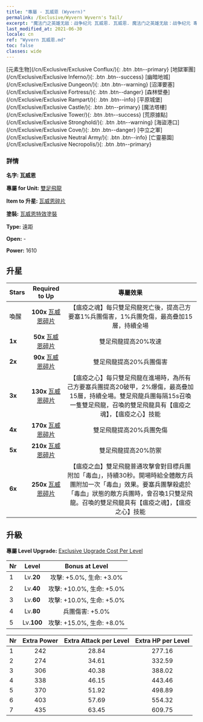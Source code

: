 ```yaml
---
title: "專屬 - 瓦威恩 (Wyvern)"
permalink: /Exclusive/Wyvern Wyvern's Tail/
excerpt: "魔法门之英雄无敌：战争纪元 瓦威恩. 瓦威恩. 魔法门之英雄无敌：战争纪元 專屬 瓦威恩. 雙足飛龍 專屬."
last_modified_at: 2021-06-30
locale: cn
ref: "Wyvern 瓦威恩.md"
toc: false
classes: wide
---
```

 [元素生物](/cn/Exclusive/Exclusive Conflux/){: .btn .btn--primary} [地獄軍團](/cn/Exclusive/Exclusive Inferno/){: .btn .btn--success} [幽暗地城](/cn/Exclusive/Exclusive Dungeon/){: .btn .btn--warning} [沼澤要塞](/cn/Exclusive/Exclusive Fortress/){: .btn .btn--danger} [森林壁壘](/cn/Exclusive/Exclusive Rampart/){: .btn .btn--info} [平原城堡](/cn/Exclusive/Exclusive Castle/){: .btn .btn--primary} [魔法塔樓](/cn/Exclusive/Exclusive Tower/){: .btn .btn--success} [荒原據點](/cn/Exclusive/Exclusive Stronghold/){: .btn .btn--warning} [海盜港口](/cn/Exclusive/Exclusive Cove/){: .btn .btn--danger} [中立之軍](/cn/Exclusive/Exclusive Neutral Army/){: .btn .btn--info} [亡靈墓園](/cn/Exclusive/Exclusive Necropolis/){: .btn .btn--primary} 

### 詳情
 **名字: 瓦威恩** 

 **專屬 for Unit:** [雙足飛龍](/cn/units/Wyvern/) 

 **Item to 升星:** [瓦威恩碎片](/cn/Items/con_996/)

 **塗裝:** [瓦威恩特效塗裝](/cn/Items/con_664/)

 **Type:** 遠距

 **Open:** -

 **Power:** 1610

## 升星

  |     Stars    |  Required to Up | 專屬效果 |
  |:-------------|:---------------:|:---------------:|
  |  喚醒  | **100x** [瓦威恩碎片](/cn/Items/con_996/) | 【瘟疫之魂】每只雙足飛龍死亡後，提高己方要塞1%兵團傷害，1%兵團免傷，最高疊加15層，持續全場 |
  | **1x** <i class="fas fa-star"/> | **50x** [瓦威恩碎片](/cn/Items/con_996/) | 雙足飛龍提高20%攻速 |
  | **2x** <i class="fas fa-star"/> | **90x** [瓦威恩碎片](/cn/Items/con_996/) | 雙足飛龍提高20%兵團傷害 |
  | **3x** <i class="fas fa-star"/> | **130x** [瓦威恩碎片](/cn/Items/con_996/) | 【瘟疫之心】每只雙足飛龍在進場時，為所有己方要塞兵團提高20破甲，2%爆傷，最高疊加15層，持續全場。雙足飛龍兵團每隔15s召喚一隻雙足飛龍，召喚的雙足飛龍具有【瘟疫之魂】，【瘟疫之心】技能 |
  | **4x** <i class="fas fa-star"/> | **170x** [瓦威恩碎片](/cn/Items/con_996/) | 雙足飛龍提高20%兵團免傷 |
  | **5x** <i class="fas fa-star"/> | **210x** [瓦威恩碎片](/cn/Items/con_996/) | 雙足飛龍提高20%防禦 |
  | **6x** <i class="fas fa-star"/> | **250x** [瓦威恩碎片](/cn/Items/con_996/) | 【瘟疫之血】雙足飛龍普通攻擊會對目標兵團附加「毒血」，持續30秒。開場時給全體敵方兵團附加一次「毒血」效果。要塞兵團擊殺處於「毒血」狀態的敵方兵團時，會召喚1只雙足飛龍。召喚的雙足飛龍具有【瘟疫之魂】，【瘟疫之心】技能 |


## 升級
 **專屬 Level Upgrade:** [Exclusive Upgrade Cost Per Level](/Exclusive/ExclusiveUpgradeCostPerLevel/)

  |  Nr  |   Level  | Bonus at Level |
  |:-----|:--------:|:--------------:|
  | 1 | Lv.**20** | 攻擊: +5.0%, 生命: +3.0% |
  | 2 | Lv.**40** | 攻擊: +10.0%, 生命: +5.0% |
  | 3 | Lv.**60** | 攻擊: +10.0%, 生命: +5.0% |
  | 4 | Lv.**80** | 兵團傷害: +5.0% |
  | 5 | Lv.**100** | 攻擊: +15.0%, 生命: +8.0% |


  |  Nr  |  Extra Power | Extra Attack per Level | Extra HP per Level |
  |:-----|:--------:|:--------:|:--------:|
  | 1 | 242 | 28.84 | 277.16 |
  | 2 | 274 | 34.61 | 332.59 |
  | 3 | 306 | 40.38 | 388.02 |
  | 4 | 338 | 46.15 | 443.46 |
  | 5 | 370 | 51.92 | 498.89 |
  | 6 | 403 | 57.69 | 554.32 |
  | 7 | 435 | 63.45 | 609.75 |


